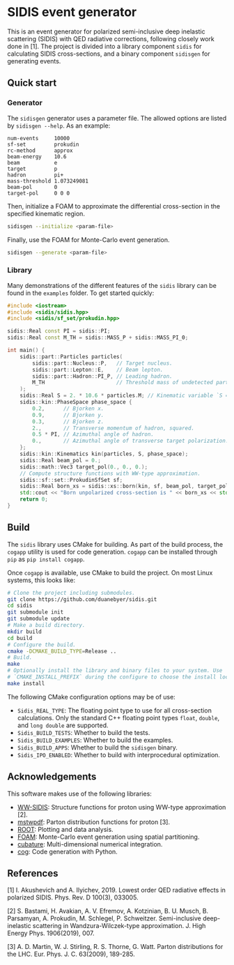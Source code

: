 # SIDIS event generator

This is an event generator for polarized semi-inclusive deep inelastic
scattering (SIDIS) with QED radiative corrections, following closely work done
in [1]. The project is divided into a library component `sidis` for calculating
SIDIS cross-sections, and a binary component `sidisgen` for generating events.

## Quick start

### Generator

The `sidisgen` generator uses a parameter file. The allowed options are listed
by `sidisgen --help`. As an example:

```csv
num-events     10000
sf-set         prokudin
rc-method      approx
beam-energy    10.6
beam           e
target         p
hadron         pi+
mass-threshold 1.073249081
beam-pol       0
target-pol     0 0 0
```

Then, initialize a FOAM to approximate the differential cross-section in the
specified kinematic region.

```bash
sidisgen --initialize <param-file>
```

Finally, use the FOAM for Monte-Carlo event generation.

```bash
sidisgen --generate <param-file>
```

### Library

Many demonstrations of the different features of the `sidis` library can be
found in the `examples` folder. To get started quickly:

```cpp
#include <iostream>
#include <sidis/sidis.hpp>
#include <sidis/sf_set/prokudin.hpp>

sidis::Real const PI = sidis::PI;
sidis::Real const M_TH = sidis::MASS_P + sidis::MASS_PI_0;

int main() {
	sidis::part::Particles particles(
		sidis::part::Nucleus::P,   // Target nucleus.
		sidis::part::Lepton::E,    // Beam lepton.
		sidis::part::Hadron::PI_P, // Leading hadron.
		M_TH                       // Threshold mass of undetected part.
	);
	sidis::Real S = 2. * 10.6 * particles.M; // Kinematic variable `S = 2 p k1`.
	sidis::kin::PhaseSpace phase_space {
		0.2,      // Bjorken x.
		0.9,      // Bjorken y.
		0.3,      // Bjorken z.
		2.,       // Transverse momentum of hadron, squared.
		0.5 * PI, // Azimuthal angle of hadron.
		0.,       // Azimuthal angle of transverse target polarization.
	};
	sidis::kin::Kinematics kin(particles, S, phase_space);
	sidis::Real beam_pol = 0.;
	sidis::math::Vec3 target_pol(0., 0., 0.);
	// Compute structure functions with WW-type approximation.
	sidis::sf::set::ProkudinSfSet sf;
	sidis::Real born_xs = sidis::xs::born(kin, sf, beam_pol, target_pol);
	std::cout << "Born unpolarized cross-section is " << born_xs << std::endl;
	return 0;
}
```

## Build

The `sidis` library uses CMake for building. As part of the build process, the
`cogapp` utility is used for code generation. `cogapp` can be installed through
`pip` as `pip install cogapp`.

Once `cogapp` is available, use CMake to build the project. On most Linux
systems, this looks like:

```bash
# Clone the project including submodules.
git clone https://github.com/duanebyer/sidis.git
cd sidis
git submodule init
git submodule update
# Make a build directory.
mkdir build
cd build
# Configure the build.
cmake -DCMAKE_BUILD_TYPE=Release ..
# Build.
make
# Optionally install the library and binary files to your system. Use
# `CMAKE_INSTALL_PREFIX` during the configure to choose the install location.
make install
```

The following CMake configuration options may be of use:
* `Sidis_REAL_TYPE`: The floating point type to use for all cross-section
  calculations. Only the standard C++ floating point types `float`, `double`,
  and `long double` are supported.
* `Sidis_BUILD_TESTS`: Whether to build the tests.
* `Sidis_BUILD_EXAMPLES`: Whether to build the examples.
* `Sidis_BUILD_APPS`: Whether to build the `sidisgen` binary.
* `Sidis_IPO_ENABLED`: Whether to build with interprocedural optimization.

## Acknowledgements

This software makes use of the following libraries:
* [WW-SIDIS](https://github.com/prokudin/WW-SIDIS): Structure functions for
  proton using WW-type approximation [2].
* [mstwpdf](https://mstwpdf.hepforge.org/): Parton distribution functions for
  proton [3].
* [ROOT](https://root.cern/): Plotting and data analysis.
* [FOAM](http://jadach.web.cern.ch/jadach/Foam/Index.html): Monte-Carlo event
  generation using spatial partitioning.
* [cubature](https://github.com/stevengj/cubature): Multi-dimensional numerical
  integration.
* [cog](https://nedbatchelder.com/code/cog/): Code generation with Python.

## References

[1] I. Akushevich and A. Ilyichev, 2019. Lowest order QED radiative effects in
    polarized SIDIS. Phys. Rev. D 100(3), 033005.

[2] S. Bastami, H. Avakian, A. V. Efremov, A. Kotzinian, B. U. Musch, B.
    Parsamyan, A. Prokudin, M. Schlegel, P. Schweitzer. Semi-inclusive deep-
	inelastic scattering in Wandzura-Wilczek-type approximation. J. High Energy
	Phys. 1906(2019), 007.

[3] A. D. Martin, W. J. Stirling, R. S. Thorne, G. Watt. Parton distributions
    for the LHC. Eur. Phys. J. C. 63(2009), 189-285.

